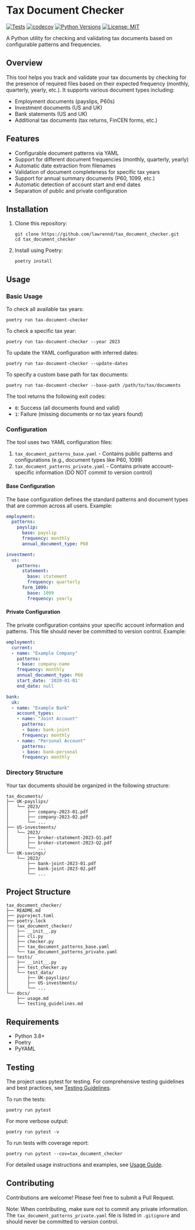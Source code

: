 # Tax Document Checker

[![Tests](https://github.com/lawrennd/tax_document_checker/actions/workflows/tests.yml/badge.svg)](https://github.com/lawrennd/tax_document_checker/actions/workflows/tests.yml)
[![codecov](https://codecov.io/gh/lawrennd/tax_document_checker/branch/main/graph/badge.svg)](https://codecov.io/gh/lawrennd/tax_document_checker)
[![Python Versions](https://img.shields.io/pypi/pyversions/tax-document-checker.svg)](https://pypi.org/project/tax-document-checker/)
[![License: MIT](https://img.shields.io/badge/License-MIT-yellow.svg)](https://opensource.org/licenses/MIT)

A Python utility for checking and validating tax documents based on configurable patterns and frequencies.

## Overview

This tool helps you track and validate your tax documents by checking for the presence of required files based on their expected frequency (monthly, quarterly, yearly, etc.). It supports various document types including:

- Employment documents (payslips, P60s)
- Investment documents (US and UK)
- Bank statements (US and UK)
- Additional tax documents (tax returns, FinCEN forms, etc.)

## Features

- Configurable document patterns via YAML
- Support for different document frequencies (monthly, quarterly, yearly)
- Automatic date extraction from filenames
- Validation of document completeness for specific tax years
- Support for annual summary documents (P60, 1099, etc.)
- Automatic detection of account start and end dates
- Separation of public and private configuration

## Installation

1. Clone this repository:
   ```
   git clone https://github.com/lawrennd/tax_document_checker.git
   cd tax_document_checker
   ```

2. Install using Poetry:
   ```
   poetry install
   ```

## Usage

### Basic Usage

To check all available tax years:
```
poetry run tax-document-checker
```

To check a specific tax year:
```
poetry run tax-document-checker --year 2023
```

To update the YAML configuration with inferred dates:
```
poetry run tax-document-checker --update-dates
```

To specify a custom base path for tax documents:
```
poetry run tax-document-checker --base-path /path/to/tax/documents
```

The tool returns the following exit codes:
- `0`: Success (all documents found and valid)
- `1`: Failure (missing documents or no tax years found)

### Configuration

The tool uses two YAML configuration files:

1. `tax_document_patterns_base.yaml` - Contains public patterns and configurations (e.g., document types like P60, 1099)
2. `tax_document_patterns_private.yaml` - Contains private account-specific information (DO NOT commit to version control)

#### Base Configuration
The base configuration defines the standard patterns and document types that are common across all users. Example:
```yaml
employment:
  patterns:
    payslip:
      base: payslip
      frequency: monthly
      annual_document_type: P60

investment:
  us:
    patterns:
      statement:
        base: statement
        frequency: quarterly
      form_1099:
        base: 1099
        frequency: yearly
```

#### Private Configuration
The private configuration contains your specific account information and patterns. This file should never be committed to version control. Example:
```yaml
employment:
  current:
  - name: "Example Company"
    patterns:
    - base: company-name
    frequency: monthly
    annual_document_type: P60
    start_date: '2020-01-01'
    end_date: null

bank:
  uk:
  - name: "Example Bank"
    account_types:
    - name: "Joint Account"
      patterns:
      - base: bank-joint
      frequency: monthly
    - name: "Personal Account"
      patterns:
      - base: bank-personal
      frequency: monthly
```

### Directory Structure
Your tax documents should be organized in the following structure:
```
tax_documents/
├── UK-payslips/
│   └── 2023/
│       ├── company-2023-01.pdf
│       ├── company-2023-02.pdf
│       └── ...
├── US-investments/
│   └── 2023/
│       ├── broker-statement-2023-Q1.pdf
│       ├── broker-statement-2023-Q2.pdf
│       └── ...
└── UK-savings/
    └── 2023/
        ├── bank-joint-2023-01.pdf
        ├── bank-joint-2023-02.pdf
        └── ...
```

## Project Structure

```
tax_document_checker/
├── README.md
├── pyproject.toml
├── poetry.lock
├── tax_document_checker/
│   ├── __init__.py
│   ├── cli.py
│   ├── checker.py
│   ├── tax_document_patterns_base.yaml
│   └── tax_document_patterns_private.yaml
├── tests/
│   ├── __init__.py
│   ├── test_checker.py
│   └── test_data/
│       ├── UK-payslips/
│       ├── US-investments/
│       └── ...
└── docs/
    ├── usage.md
    └── testing_guidelines.md
```

## Requirements

- Python 3.8+
- Poetry
- PyYAML

## Testing

The project uses pytest for testing. For comprehensive testing guidelines and best practices, see [Testing Guidelines](docs/testing_guidelines.mdc).

To run the tests:

```
poetry run pytest
```

For more verbose output:
```
poetry run pytest -v
```

To run tests with coverage report:
```
poetry run pytest --cov=tax_document_checker
```

For detailed usage instructions and examples, see [Usage Guide](docs/usage.md).

## Contributing

Contributions are welcome! Please feel free to submit a Pull Request.

Note: When contributing, make sure not to commit any private information. The `tax_document_patterns_private.yaml` file is listed in `.gitignore` and should never be committed to version control.
